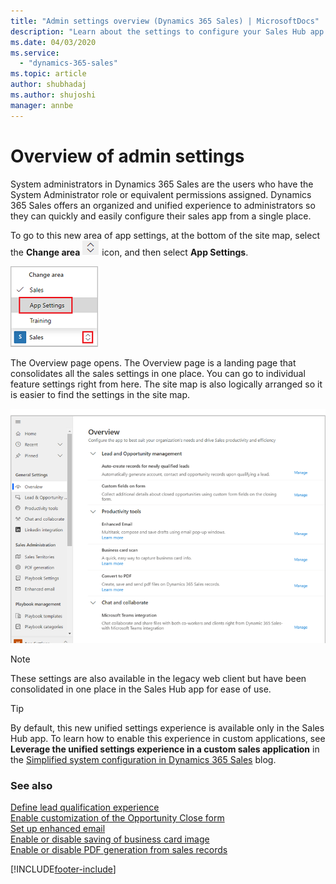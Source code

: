 ```yaml
---
title: "Admin settings overview (Dynamics 365 Sales) | MicrosoftDocs"
description: "Learn about the settings to configure your Sales Hub app."
ms.date: 04/03/2020
ms.service:
  - "dynamics-365-sales"
ms.topic: article
author: shubhadaj
ms.author: shujoshi
manager: annbe
---
```


# Overview of admin settings 

System administrators in Dynamics 365 Sales are the users who have the System Administrator role or equivalent permissions assigned. Dynamics 365 Sales offers an organized and unified experience to administrators so they can quickly and easily configure their sales app from a single place.

To go to this new area of app settings, at the bottom of the site map, select the **Change area** ![Change area](media/change-area-icon.png "Change area") icon, and then select **App Settings**.


![Select the Change area icon to go to App Settings](media/change-area-app-settings.png "Select the Change area icon to go to App Settings")

The Overview page opens. The Overview page is a landing page that consolidates all the sales settings in one place. You can go to individual feature settings right from here. The site map is also logically arranged so it is easier to find the settings in the site map.  

![Admin settings overview page](media/overview-page-admin-settings.png "Admin settings overview page")


> [!NOTE]
> These settings are also available in the legacy web client but have been consolidated in one place in the Sales Hub app for ease of use. 

> [!TIP]
> By default, this new unified settings experience is available only in the Sales Hub app. To learn how to enable this experience in custom applications, see **Leverage the unified settings experience in a custom sales application** in the [Simplified system configuration in Dynamics 365 Sales](https://cloudblogs.microsoft.com/dynamics365/it/2020/03/30/simplified-system-configuration-in-dynamics-365-sales/) blog.  


### See also

[Define lead qualification experience](define-lead-qualification-experience.md)  
[Enable customization of the Opportunity Close form](enable-opportunity-close-customization.md)  
[Set up enhanced email](set-up-enhanced-email.md)  
[Enable or disable saving of business card image](retain-business-card-image-after-scanning.md)  
[Enable or disable PDF generation from sales records](enable-pdf-generation-quote.md)


[!INCLUDE[footer-include](../includes/footer-banner.md)]